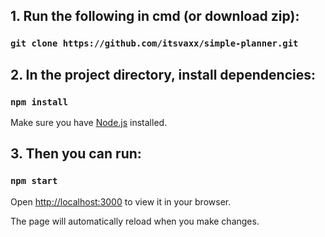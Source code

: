 

## 1. Run the following in cmd (or download zip):
### `git clone https://github.com/itsvaxx/simple-planner.git`

## 2. In the project directory, install dependencies:
### `npm install`
Make sure you have [Node.js](https://nodejs.org/) installed.

## 3. Then you can run:
### `npm start`

Open [http://localhost:3000](http://localhost:3000) to view it in your browser.

The page will automatically reload when you make changes.
